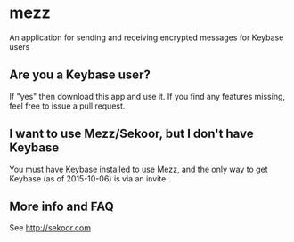 # mezz

An application for sending and receiving encrypted messages for Keybase users

## Are you a Keybase user?

If "yes" then download this app and use it. If you find any features missing, feel free to issue a pull request.

## I want to use Mezz/Sekoor, but I don't have Keybase

You must have Keybase installed to use Mezz, and the only way to get Keybase (as of 2015-10-06) is via an invite.

## More info and FAQ

See http://sekoor.com
